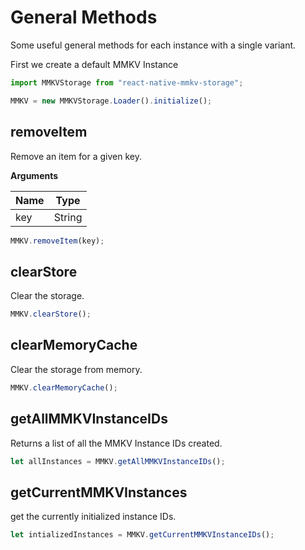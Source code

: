 # General Methods

Some useful general methods for each instance with a single variant.

First we create a default MMKV Instance

```js
import MMKVStorage from "react-native-mmkv-storage";

MMKV = new MMKVStorage.Loader().initialize();
```

## removeItem

Remove an item for a given key.

**Arguments**

| Name | Type   |
| ---- | ------ |
| key  | String |

```js
MMKV.removeItem(key);
```

## clearStore

Clear the storage.

```js
MMKV.clearStore();
```

## clearMemoryCache

Clear the storage from memory.

```js
MMKV.clearMemoryCache();
```

## getAllMMKVInstanceIDs

Returns a list of all the MMKV Instance IDs created.

```js
let allInstances = MMKV.getAllMMKVInstanceIDs();
```

## getCurrentMMKVInstances

get the currently initialized instance IDs.

```js
let intializedInstances = MMKV.getCurrentMMKVInstanceIDs();
```
